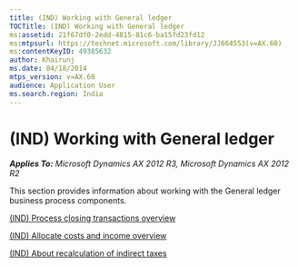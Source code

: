 ```yaml
---
title: (IND) Working with General ledger
TOCTitle: (IND) Working with General ledger
ms:assetid: 21f67df0-2edd-4815-81c6-ba15fd23fd12
ms:mtpsurl: https://technet.microsoft.com/library/JJ664553(v=AX.60)
ms:contentKeyID: 49385632
author: Khairunj
ms.date: 04/18/2014
mtps_version: v=AX.60
audience: Application User
ms.search.region: India
---
```


# (IND) Working with General ledger 


_**Applies To:** Microsoft Dynamics AX 2012 R3, Microsoft Dynamics AX 2012 R2_

This section provides information about working with the General ledger business process components.

[(IND) Process closing transactions overview](ind-process-closing-transactions-overview.md)

[(IND) Allocate costs and income overview](ind-allocate-costs-and-income-overview.md)

[(IND) About recalculation of indirect taxes](ind-about-recalculation-of-indirect-taxes.md)

  


